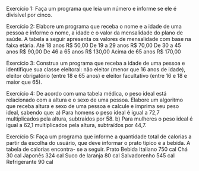 Exercício 1: Faça um programa que leia um número e informe se ele é divisível por cinco.

Exercício 2: Elabore um programa que receba o nome e a idade de uma pessoa e informe o
nome, a idade e o valor da mensalidade do plano de saúde. A tabela a seguir apresenta
os valores de mensalidade com base na faixa etária.
Até 18 anos R$ 50,00
De 19 a 29 anos R$ 70,00
De 30 a 45 anos R$ 90,00
De 46 a 65 anos R$ 130,00
Acima de 65 anos R$ 170,00

Exercício 3: Construa um programa que receba a idade de uma pessoa e identifique sua classe
eleitoral: não eleitor (menor que 16 anos de idade), eleitor obrigatório (entre 18 e
65 anos) e eleitor facultativo (entre 16 e 18 e maior que 65).

Exercício 4: De acordo com uma tabela médica, o peso ideal está relacionado com a altura e o
sexo de uma pessoa. Elabore um algoritmo que receba altura e sexo de uma pessoa
e calcule e imprima seu peso ideal, sabendo que:
a) Para homens o peso ideal é igual a 72,7 multiplicados pela altura, subtraídos
por 58.
b) Para mulheres o peso ideal é igual a 62,1 multiplicados pela altura, subtraídos
por 44,7.

Exercício 5: Faça um programa que informe a quantidade total de calorias a partir da escolha
do usuário, que deve informar o prato típico e a bebida. A tabela de calorias encontra-
se a seguir.
Prato Bebida
Italiano 750 cal Chá 30 cal
Japonês 324 cal Suco de laranja 80 cal
Salvadorenho 545 cal Refrigerante 90 cal